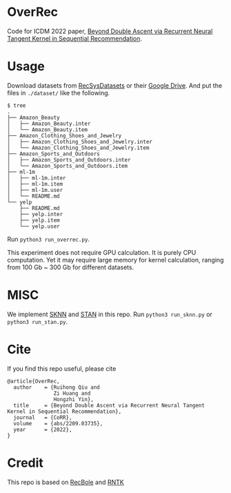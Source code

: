 # OverRec
Code for ICDM 2022 paper, [Beyond Double Ascent via Recurrent Neural Tangent Kernel in Sequential Recommendation](https://arxiv.org/abs/2209.03735).

# Usage

Download datasets from [RecSysDatasets](https://github.com/RUCAIBox/RecSysDatasets) or their [Google Drive](https://drive.google.com/drive/folders/1ahiLmzU7cGRPXf5qGMqtAChte2eYp9gI). And put the files in `./dataset/` like the following.

```
$ tree
.
├── Amazon_Beauty
│   ├── Amazon_Beauty.inter
│   └── Amazon_Beauty.item
├── Amazon_Clothing_Shoes_and_Jewelry
│   ├── Amazon_Clothing_Shoes_and_Jewelry.inter
│   └── Amazon_Clothing_Shoes_and_Jewelry.item
├── Amazon_Sports_and_Outdoors
│   ├── Amazon_Sports_and_Outdoors.inter
│   └── Amazon_Sports_and_Outdoors.item
├── ml-1m
│   ├── ml-1m.inter
│   ├── ml-1m.item
│   ├── ml-1m.user
│   └── README.md
└── yelp
    ├── README.md
    ├── yelp.inter
    ├── yelp.item
    └── yelp.user

```

Run `python3 run_overrec.py`.

This experiment does not require GPU calculation. It is purely CPU computation. Yet it may require large memory for kernel calculation, ranging from 100 Gb ~ 300 Gb for different datasets.

# MISC
We implement [SKNN](https://dl.acm.org/doi/10.1145/3109859.3109872) and [STAN](https://dl.acm.org/doi/10.1145/3331184.3331322) in this repo.
Run `python3 run_sknn.py` or `python3 run_stan.py`.

# Cite

If you find this repo useful, please cite
```
@article{OverRec,
  author    = {Ruihong Qiu and
               Zi Huang and
               Hongzhi Yin},
  title     = {Beyond Double Ascent via Recurrent Neural Tangent Kernel in Sequential Recommendation},
  journal   = {CoRR},
  volume    = {abs/2209.03735},
  year      = {2022},
}
```

# Credit
This repo is based on [RecBole](https://github.com/RUCAIBox/RecBole) and [RNTK](https://github.com/SinaAlemohammad/RNTK_UCI)